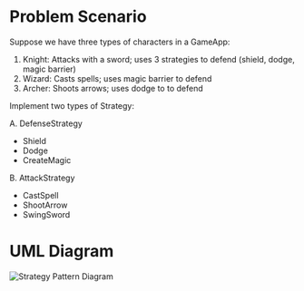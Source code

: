 # Problem Scenario

Suppose we have three types of characters in a GameApp:

1. Knight: Attacks with a sword; uses 3 strategies to defend (shield, dodge, magic barrier)
2. Wizard: Casts spells; uses magic barrier to defend
3. Archer: Shoots arrows; uses dodge to to defend

Implement two types of Strategy:

A. DefenseStrategy
- Shield
- Dodge
- CreateMagic

B. AttackStrategy
- CastSpell
- ShootArrow
- SwingSword 

# UML Diagram
![Strategy Pattern Diagram](https://github.com/IsaiahPhilPangilinan/strategyPattern/assets/126074199/a1665756-3041-40b1-b55d-f8f1cd01199c)
